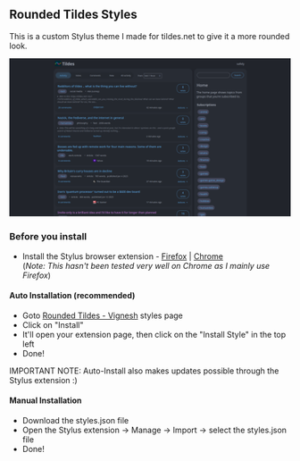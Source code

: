 ## Rounded Tildes Styles   
This is a custom Stylus theme I made for tildes.net to give it a more rounded look.  

![screenshot](https://github.com/vignesh-seven/rounded-tildes-styles/blob/master/rounded-tildes.png)  

### Before you install  
 - Install the Stylus browser extension - [Firefox](https://addons.mozilla.org/en-US/firefox/addon/styl-us/) | [Chrome](https://chrome.google.com/webstore/detail/stylus/clngdbkpkpeebahjckkjfobafhncgmne)  
(_Note: This hasn't been tested very well on Chrome as I mainly use Firefox_)  
#### Auto Installation (recommended)  
 - Goto  [Rounded Tildes - Vignesh](https://userstyles.world/style/10370/rounded-tildes-vignesh) styles page  
 - Click on "Install"  
 - It'll open your extension page, then click on the "Install Style" in the top left
 - Done!
  
IMPORTANT NOTE: Auto-Install also makes updates possible through the Stylus extension :)
#### Manual Installation  
 - Download the styles.json file
 - Open the Stylus extension -> Manage -> Import -> select the styles.json file
 - Done!
